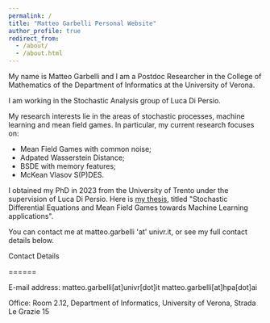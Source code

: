 ```yaml
---
permalink: /
title: "Matteo Garbelli Personal Website"
author_profile: true
redirect_from: 
  - /about/
  - /about.html
---
```






My name is Matteo Garbelli and I am a Postdoc Researcher in the College of Mathematics of the Department of Informatics at the University of Verona. 

I am working in the Stochastic Analysis group of Luca Di Persio. 

My research interests lie in the areas of stochastic processes, machine learning and mean field games. In particular, my current research focuses on:

- Mean Field Games with common noise;
- Adpated Wasserstein Distance;
- BSDE with memory features;
- McKean Vlasov S(P)DES.



I obtained my PhD in 2023 from the University of Trento under the supervision of Luca Di Persio. Here is [my thesis](https:matteogarbelli.github.io/files/thesis), titled "Stochastic Differential Equations and Mean Field Games towards Machine Learning applications".

You can contact me at matteo.garbelli 'at' univr.it, or see my full contact details below.



Contact Details

======


E-mail address:
matteo.garbelli[at]univr[dot]it
matteo.garbelli[at]hpa[dot]ai

Office:
Room 2.12, Department of Informatics, University of Verona, Strada Le Grazie 15

